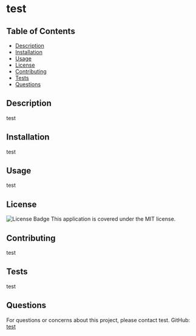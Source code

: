 
# test

## Table of Contents
- [Description](#description)
- [Installation](#installation)
- [Usage](#usage)
- [License](#license)
- [Contributing](#contributing)
- [Tests](#tests)
- [Questions](#questions)

## Description
test

## Installation
test

## Usage
test

## License
![License Badge](https://img.shields.io/badge/License-MIT-brightgreen)
This application is covered under the MIT license.

## Contributing
test

## Tests
test

## Questions
For questions or concerns about this project, please contact test.
GitHub: [test](https://github.com/test)
